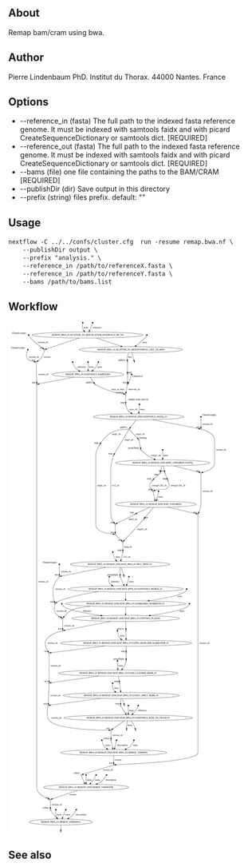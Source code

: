 
## About

Remap bam/cram using bwa.

## Author

Pierre Lindenbaum PhD. Institut du Thorax. 44000 Nantes. France

## Options

  * --reference_in (fasta) The full path to the indexed fasta reference genome. It must be indexed with samtools faidx and with picard CreateSequenceDictionary or samtools dict. [REQUIRED]
  * --reference_out (fasta) The full path to the indexed fasta reference genome. It must be indexed with samtools faidx and with picard CreateSequenceDictionary or samtools dict. [REQUIRED]
  * --bams (file) one file containing the paths to the BAM/CRAM [REQUIRED]
  * --publishDir (dir) Save output in this directory
  * --prefix (string) files prefix. default: ""

## Usage

```
nextflow -C ../../confs/cluster.cfg  run -resume remap.bwa.nf \
	--publishDir output \
	--prefix "analysis." \
	--reference_in /path/to/referenceX.fasta \
	--reference_in /path/to/referenceY.fasta \
	--bams /path/to/bams.list
```

## Workflow

![workflow](./workflow.svg)
  
## See also



